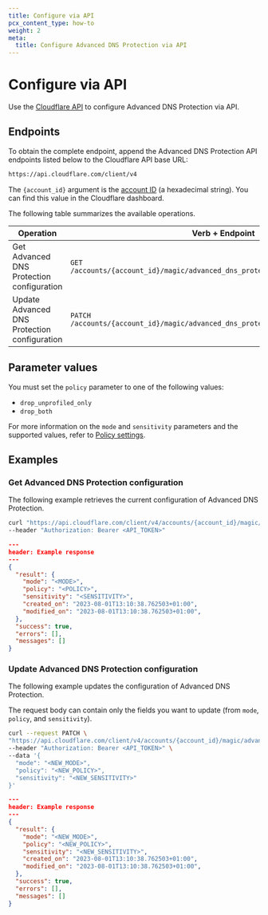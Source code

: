 ```yaml
---
title: Configure via API
pcx_content_type: how-to
weight: 2
meta:
  title: Configure Advanced DNS Protection via API
---
```


# Configure via API

Use the [Cloudflare API](https://developers.cloudflare.com/api/) to configure Advanced DNS Protection via API.

## Endpoints

To obtain the complete endpoint, append the Advanced DNS Protection API endpoints listed below to the Cloudflare API base URL:

```txt
https://api.cloudflare.com/client/v4
```

The `{account_id}` argument is the [account ID](/fundamentals/get-started/basic-tasks/find-account-and-zone-ids/) (a hexadecimal string). You can find this value in the Cloudflare dashboard.

The following table summarizes the available operations.

Operation | Verb + Endpoint
----------|----------------
Get Advanced DNS Protection configuration | `GET` `/accounts/{account_id}/magic/advanced_dns_protection/configs/dns_protection`
Update Advanced DNS Protection configuration | `PATCH` `/accounts/{account_id}/magic/advanced_dns_protection/configs/dns_protection`

## Parameter values

You must set the `policy` parameter to one of the following values:

* `drop_unprofiled_only`
* `drop_both`

For more information on the `mode` and `sensitivity` parameters and the supported values, refer to [Policy settings](/ddos-protection/dns-protection/settings/).

## Examples

### Get Advanced DNS Protection configuration

The following example retrieves the current configuration of Advanced DNS Protection.

```bash
curl "https://api.cloudflare.com/client/v4/accounts/{account_id}/magic/advanced_dns_protection/configs/dns_protection" \
--header "Authorization: Bearer <API_TOKEN>"
```

```json
---
header: Example response
---
{
  "result": {
    "mode": "<MODE>",
    "policy": "<POLICY>",
    "sensitivity": "<SENSITIVITY>",
    "created_on": "2023-08-01T13:10:38.762503+01:00",
    "modified_on": "2023-08-01T13:10:38.762503+01:00",
  },
  "success": true,
  "errors": [],
  "messages": []
}
```

### Update Advanced DNS Protection configuration

The following example updates the configuration of Advanced DNS Protection.

The request body can contain only the fields you want to update (from `mode`, `policy`, and `sensitivity`).

```bash
curl --request PATCH \
"https://api.cloudflare.com/client/v4/accounts/{account_id}/magic/advanced_dns_protection/configs/dns_protection" \
--header "Authorization: Bearer <API_TOKEN>" \
--data '{
  "mode": "<NEW_MODE>",
  "policy": "<NEW_POLICY>",
  "sensitivity": "<NEW_SENSITIVITY>"
}'
```

```json
---
header: Example response
---
{
  "result": {
    "mode": "<NEW_MODE>",
    "policy": "<NEW_POLICY>",
    "sensitivity": "<NEW_SENSITIVITY>",
    "created_on": "2023-08-01T13:10:38.762503+01:00",
    "modified_on": "2023-08-01T13:10:38.762503+01:00",
  },
  "success": true,
  "errors": [],
  "messages": []
}
```